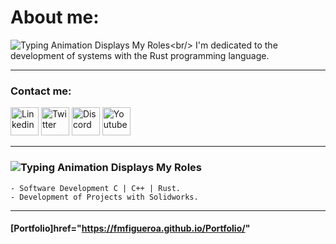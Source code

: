 # About me:
![Typing Animation Displays My Roles](https://readme-typing-svg.herokuapp.com?color=%503385ff&lines=Hello+I'm+Felix+Figueroa;Welcome+to+my+Github+profile.!;)<br/>
I'm dedicated to the development of systems with the Rust programming language.<br/>

<hr> 
<h3>Contact me:</h3>

<a href="https://www.linkedin.com/in/felix-manuel-figueroa-3b91551b/"><img alt="Linkedin" width="45px" src="https://img.icons8.com/stickers/45/000000/linkedin.png"/></a>
<a href="https://twitter.com/FelixM_Figueroa"><img alt="Twitter" width="45px" src="https://img.icons8.com/stickers/45/000000/twitter.png"/></a>
<img alt="Discord" width="45px" src="https://img.icons8.com/stickers/100/000000/discord.png"/>
<a href="https://www.youtube.com/channel/UCl51r-34GpQtP6WpqAR844Q"><img alt="Youtube" width="45px" src="https://img.icons8.com/stickers/45/000000/youtube-play.png"/></a>

<hr/> 

### ![Typing Animation Displays My Roles](https://readme-typing-svg.herokuapp.com?color=%503385ff&lines=Background+as+Engineer:;)

    - Software Development C | C++ | Rust.
    - Development of Projects with Solidworks.
    
<hr/> 

#### [Portfolio]href="https://fmfigueroa.github.io/Portfolio/"

